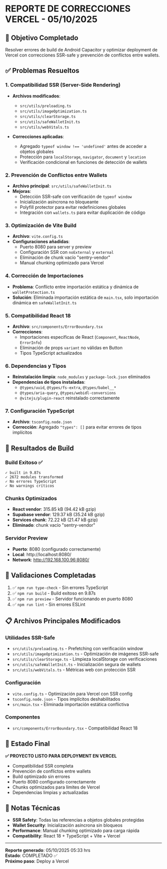 # REPORTE DE CORRECCIONES VERCEL - 05/10/2025

## 🎯 Objetivo Completado
Resolver errores de build de Android Capacitor y optimizar deployment de Vercel con correcciones SSR-safe y prevención de conflictos entre wallets.

## ✅ Problemas Resueltos

### 1. **Compatibilidad SSR (Server-Side Rendering)**
- **Archivos modificados**: 
  - `src/utils/preloading.ts`
  - `src/utils/imageOptimization.ts` 
  - `src/utils/clearStorage.ts`
  - `src/utils/safeWalletInit.ts`
  - `src/utils/webVitals.ts`

- **Correcciones aplicadas**:
  - Agregado `typeof window !== 'undefined'` antes de acceder a objetos globales
  - Protección para `localStorage`, `navigator`, `document` y `location`
  - Verificación condicional en funciones de detección de wallets

### 2. **Prevención de Conflictos entre Wallets**
- **Archivo principal**: `src/utils/safeWalletInit.ts`
- **Mejoras**:
  - Detección SSR-safe con verificación de `typeof window`
  - Inicialización asíncrona no bloqueante
  - Polyfill protector para evitar redefiniciones globales
  - Integración con `wallets.ts` para evitar duplicación de código

### 3. **Optimización de Vite Build**
- **Archivo**: `vite.config.ts`
- **Configuraciones añadidas**:
  - Puerto 8080 para server y preview
  - Configuración SSR con `noExternal` y `external`
  - Eliminación de chunk vacío "sentry-vendor"
  - Manual chunking optimizado para Vercel

### 4. **Corrección de Importaciones**
- **Problema**: Conflicto entre importación estática y dinámica de `walletProtection.ts`
- **Solución**: Eliminada importación estática de `main.tsx`, solo importación dinámica en `safeWalletInit.ts`

### 5. **Compatibilidad React 18**
- **Archivo**: `src/components/ErrorBoundary.tsx`
- **Correcciones**:
  - Importaciones específicas de React (`Component`, `ReactNode`, `ErrorInfo`)
  - Eliminación de props `variant` no válidas en Button
  - Tipos TypeScript actualizados

### 6. **Dependencias y Tipos**
- **Reinstalación limpia**: `node_modules` y `package-lock.json` eliminados
- **Dependencias de tipos instaladas**:
  - `@types/uuid`, `@types/fs-extra`, `@types/babel__*`
  - `@types/aria-query`, `@types/webidl-conversions`
  - `@vitejs/plugin-react` reinstalado correctamente

### 7. **Configuración TypeScript**
- **Archivo**: `tsconfig.node.json`
- **Corrección**: Agregado `"types": []` para evitar errores de tipos implícitos

## 🚀 Resultados de Build

### Build Exitoso ✅
```
✓ built in 9.87s
✓ 2672 modules transformed
✓ No errores TypeScript
✓ No warnings críticos
```

### Chunks Optimizados
- **React vendor**: 315.85 kB (94.42 kB gzip)
- **Supabase vendor**: 129.37 kB (35.24 kB gzip)
- **Services chunk**: 72.22 kB (21.47 kB gzip)
- **Eliminado**: chunk vacío "sentry-vendor"

### Servidor Preview
- **Puerto**: 8080 (configurado correctamente)
- **Local**: http://localhost:8080/
- **Network**: http://192.168.100.96:8080/

## 🔧 Validaciones Completadas

1. ✅ `npm run type-check` - Sin errores TypeScript
2. ✅ `npm run build` - Build exitoso en 9.87s
3. ✅ `npm run preview` - Servidor funcionando en puerto 8080
4. ✅ `npm run lint` - Sin errores ESLint

## 📋 Archivos Principales Modificados

### Utilidades SSR-Safe
- `src/utils/preloading.ts` - Prefetching con verificación window
- `src/utils/imageOptimization.ts` - Optimización de imágenes SSR-safe
- `src/utils/clearStorage.ts` - Limpieza localStorage con verificaciones
- `src/utils/safeWalletInit.ts` - Inicialización segura de wallets
- `src/utils/webVitals.ts` - Métricas web con protección SSR

### Configuración
- `vite.config.ts` - Optimización para Vercel con SSR config
- `tsconfig.node.json` - Tipos implícitos deshabilitados
- `src/main.tsx` - Eliminada importación estática conflictiva

### Componentes
- `src/components/ErrorBoundary.tsx` - Compatibilidad React 18

## 🎯 Estado Final

**✅ PROYECTO LISTO PARA DEPLOYMENT EN VERCEL**

- Compatibilidad SSR completa
- Prevención de conflictos entre wallets
- Build optimizado sin errores
- Puerto 8080 configurado correctamente
- Chunks optimizados para límites de Vercel
- Dependencias limpias y actualizadas

## 📝 Notas Técnicas

- **SSR Safety**: Todas las referencias a objetos globales protegidas
- **Wallet Security**: Inicialización asíncrona sin bloqueos
- **Performance**: Manual chunking optimizado para carga rápida
- **Compatibility**: React 18 + TypeScript + Vite + Vercel

---
**Reporte generado**: 05/10/2025 05:33 hrs  
**Estado**: COMPLETADO ✅  
**Próximo paso**: Deploy a Vercel
